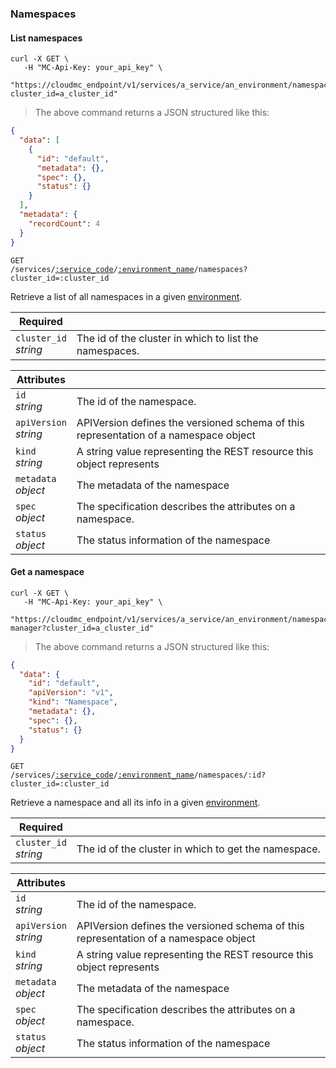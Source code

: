 ### Namespaces

<!-------------------- LIST NAMESPACES -------------------->

#### List namespaces

```shell
curl -X GET \
   -H "MC-Api-Key: your_api_key" \
   "https://cloudmc_endpoint/v1/services/a_service/an_environment/namespaces?cluster_id=a_cluster_id"
```

> The above command returns a JSON structured like this:

```json
{
  "data": [
    {
      "id": "default",
      "metadata": {},
      "spec": {},
      "status": {}
    }
  ],
  "metadata": {
    "recordCount": 4
  }
}
```

<code>GET /services/<a href="#administration-service-connections">:service_code</a>/<a href="#administration-environments">:environment_name</a>/namespaces?cluster_id=:cluster_id</code>

Retrieve a list of all namespaces in a given [environment](#administration-environments).

| Required                   | &nbsp;                                                 |
| -------------------------- | ------------------------------------------------------ |
| `cluster_id` <br/>_string_ | The id of the cluster in which to list the namespaces. |

| Attributes                 | &nbsp;                                                                               |
| -------------------------- | ------------------------------------------------------------------------------------ |
| `id` <br/>_string_         | The id of the namespace.                                                             |
| `apiVersion` <br/>_string_ | APIVersion defines the versioned schema of this representation of a namespace object |
| `kind` <br/>_string_       | A string value representing the REST resource this object represents                 |
| `metadata` <br/>_object_   | The metadata of the namespace                                                        |
| `spec`<br/>_object_        | The specification describes the attributes on a namespace.                           |
| `status`<br/>_object_      | The status information of the namespace                                              |

<!-------------------- GET A NAMESPACE -------------------->

#### Get a namespace

```shell
curl -X GET \
   -H "MC-Api-Key: your_api_key" \
   "https://cloudmc_endpoint/v1/services/a_service/an_environment/namespaces/cert-manager?cluster_id=a_cluster_id"
```

> The above command returns a JSON structured like this:

```json
{
  "data": {
    "id": "default",
    "apiVersion": "v1",
    "kind": "Namespace",
    "metadata": {},
    "spec": {},
    "status": {}
  }
}
```

<code>GET /services/<a href="#administration-service-connections">:service_code</a>/<a href="#administration-environments">:environment_name</a>/namespaces/:id?cluster_id=:cluster_id</code>

Retrieve a namespace and all its info in a given [environment](#administration-environments).

| Required                   | &nbsp;                                               |
| -------------------------- | ---------------------------------------------------- |
| `cluster_id` <br/>_string_ | The id of the cluster in which to get the namespace. |

| Attributes                 | &nbsp;                                                                               |
| -------------------------- | ------------------------------------------------------------------------------------ |
| `id` <br/>_string_         | The id of the namespace.                                                             |
| `apiVersion` <br/>_string_ | APIVersion defines the versioned schema of this representation of a namespace object |
| `kind` <br/>_string_       | A string value representing the REST resource this object represents                 |
| `metadata` <br/>_object_   | The metadata of the namespace                                                        |
| `spec`<br/>_object_        | The specification describes the attributes on a namespace.                           |
| `status`<br/>_object_      | The status information of the namespace                                              |
